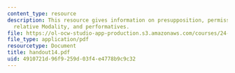 ```yaml
---
content_type: resource
description: This resource gives information on presupposition, permissibility,  vagueness,
  relative Modality, and performatives.
file: https://ol-ocw-studio-app-production.s3.amazonaws.com/courses/24-251-introduction-to-philosophy-of-language-spring-2005/4910721d96f9259d03f4e4778b9c9c32_handout14.pdf
file_type: application/pdf
resourcetype: Document
title: handout14.pdf
uid: 4910721d-96f9-259d-03f4-e4778b9c9c32
---
```

